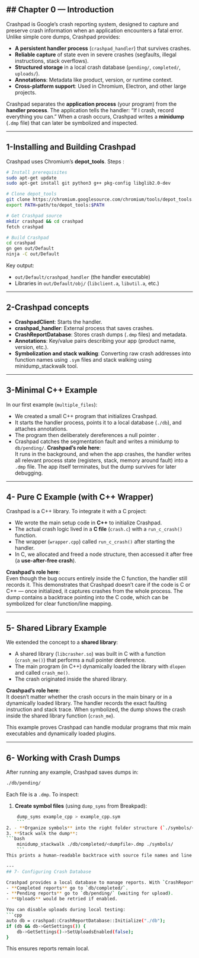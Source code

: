 
## ## Chapter 0 — Introduction

Crashpad is Google’s crash reporting system, designed to capture and preserve crash information when an application encounters a fatal error. Unlike simple core dumps, Crashpad provides:

- **A persistent handler process** (`crashpad_handler`) that survives crashes.
- **Reliable capture** of state even in severe crashes (segfaults, illegal instructions, stack overflows).
- **Structured storage** in a local crash database (`pending/`, `completed/`, `uploads/`).
- **Annotations**: Metadata like product, version, or runtime context.
- **Cross-platform support**: Used in Chromium, Electron, and other large projects.

Crashpad separates the **application process** (your program) from the **handler process**. The application tells the handler: “If I crash, record everything you can.” When a crash occurs, Crashpad writes a **minidump** (`.dmp` file) that can later be symbolized and inspected.

---
## 1-Installing and Building Crashpad

Crashpad uses Chromium’s **depot_tools**. Steps :
```bash
# Install prerequisites
sudo apt-get update
sudo apt-get install git python3 g++ pkg-config libglib2.0-dev

# Clone depot_tools
git clone https://chromium.googlesource.com/chromium/tools/depot_tools.git
export PATH=path/to/depot_tools:$PATH

# Get Crashpad source
mkdir crashpad && cd crashpad
fetch crashpad

# Build Crashpad
cd crashpad
gn gen out/Default
ninja -C out/Default

```
Key output:
- `out/Default/crashpad_handler` (the handler executable)
- Libraries in `out/Default/obj/` (`libclient.a`, `libutil.a`, etc.)

---
## 2-Crashpad concepts 

- **CrashpadClient**: Starts the handler.
- **crashpad_handler**: External process that saves crashes.
- **CrashReportDatabase**: Stores crash dumps (`.dmp` files) and metadata.
- **Annotations**: Key/value pairs describing your app (product name, version, etc.).
- **Symbolization and stack walking**: Converting raw crash addresses into function names using `.sym` files and stack walking using minidump_stackwalk tool.
---
## 3-Minimal C++ Example

In our first example (`multiple_files`):
- We created a small C++ program that initializes Crashpad.
- It starts the handler process, points it to a local database (`./db`), and attaches annotations.
- The program then deliberately dereferences a null pointer .
- Crashpad catches the segmentation fault and writes a minidump to `db/pending/`.
**Crashpad’s role here**:  
It runs in the background, and when the app crashes, the handler writes all relevant process state (registers, stack, memory around fault) into a `.dmp` file. The app itself terminates, but the dump survives for later debugging.

---
##  4- Pure C Example (with C++ Wrapper)

Crashpad is a C++ library. To integrate it with a C project:

- We wrote the main setup code in **C++** to initialize Crashpad.
- The actual crash logic lived in a **C file** (`crash.c`) with a `run_c_crash()` function.
- The wrapper (`wrapper.cpp`) called `run_c_crash()` after starting the handler.
- In C, we allocated and freed a node structure, then accessed it after free (a **use-after-free crash**).

**Crashpad’s role here**:  
Even though the bug occurs entirely inside the C function, the handler still records it. This demonstrates that Crashpad doesn’t care if the code is C or C++ — once initialized, it captures crashes from the whole process.
The dump contains a backtrace pointing into the C code, which can be symbolized for clear function/line mapping.

---
##  5- Shared Library Example

We extended the concept to a **shared library**:

- A shared library (`libcrasher.so`) was built in C with a function (`crash_me()`) that performs a null pointer dereference.
- The main program (in C++) dynamically loaded the library with `dlopen` and called `crash_me()`.
- The crash originated inside the shared library.

**Crashpad’s role here**:  
It doesn’t matter whether the crash occurs in the main binary or in a dynamically loaded library. The handler records the exact faulting instruction and stack trace. When symbolized, the dump shows the crash inside the shared library function (`crash_me`).

This example proves Crashpad can handle modular programs that mix main executables and dynamically loaded plugins.

---
## 6- Working with Crash Dumps

After running any example, Crashpad saves dumps in:
```bash
./db/pending/
```
Each file is a `.dmp`. To inspect:
1. **Create symbol files** (using `dump_syms` from Breakpad):
```bash
	dump_syms example_cpp > example_cpp.sym
	```
2. - **Organize symbols** into the right folder structure (`./symbols/<binary_id>/`).
3. **Stack walk the dump**:
```bash
	minidump_stackwalk ./db/completed/<dumpfile>.dmp ./symbols/
	```
This prints a human-readable backtrace with source file names and line numbers.

---
## 7- Configuring Crash Database

Crashpad provides a local database to manage reports. With `CrashReportDatabase::Initialize`:
- **Completed reports** go to `db/completed/`.
- **Pending reports** go to `db/pending/` (waiting for upload).
- **Uploads** would be retried if enabled.

You can disable uploads during local testing:
```cpp
auto db = crashpad::CrashReportDatabase::Initialize("./db");
if (db && db->GetSettings()) {
    db->GetSettings()->SetUploadsEnabled(false);
}
```
This ensures reports remain local.


